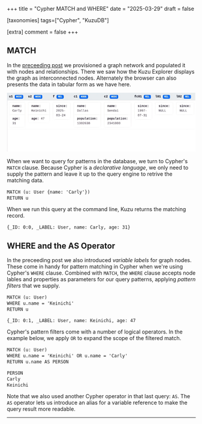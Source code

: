 +++
title = "Cypher MATCH and WHERE"
date = "2025-03-29"
draft = false

[taxonomies]
tags=["Cypher", "KuzuDB"]

[extra]
comment = false
+++

## MATCH

In the [preceeding post](../../posts/cypher-create-return) we provisioned a graph network and populated it with nodes and relationships. There we saw how the
Kuzu Explorer displays the graph as interconnected nodes. Alternately the browser can also presents the data in tabular form as we have here.

![](2025_03_29-kuzugraph_city_user_table-800px.jpg)

When we want to query for patterns in the database, we turn to Cypher's ```MATCH``` clause. Because Cypher is a *declarative
language*, we only need to supply the pattern and leave it up to the query engine to retrive the matching data.

```cypher, linenos
MATCH (u: User {name: 'Carly'})
RETURN u
```
When we run this query at the command line, Kuzu returns the matching record.

```kuzu
{_ID: 0:0, _LABEL: User, name: Carly, age: 31}
```

## WHERE and the AS Operator

In the preceeding post we also introduced *variable labels* for graph nodes. These come in handy for pattern matching in Cypher
when we're using Cypher's ```WHERE``` clause. Combined with ```MATCH```, the ```WHERE``` clause accepts node lables and properties
as parameters for our query patterns, applying *pattern filters* that we supply.

```cypher, linenos
MATCH (u: User)
WHERE u.name = 'Keinichi'
RETURN u
```

```kuzu
{_ID: 0:1, _LABEL: User, name: Keinichi, age: 47
```
Cypher's pattern filters come with a number of logical operators. In the example below, we apply ```OR``` to expand
the scope of the filtered match.

```cypher, linenos
MATCH (u: User)
WHERE u.name = 'Keinichi' OR u.name = 'Carly'
RETURN u.name AS PERSON
```
```kuzu
PERSON
Carly
Keinichi
```
Note that we also used another Cypher operator in that last query: ```AS```.  The ```AS``` operator lets us introduce an alias for 
a variable reference to make the query result more readable.
<hr/>
